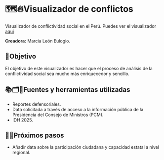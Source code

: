 # 🗺️🔥Visualizador de conflictos
Visualizador de conflictividad social en el Perú. Puedes ver el visualizador [aquí](https://marciaantuanette.shinyapps.io/Visualizador/)

**Creadora:** Marcia León Eulogio.

## 🎯Objetivo
El objetivo de este visualizador es hacer que el proceso de análisis de la conflictividad social sea mucho más enriquecedor y sencillo. 

## 📚🗂️👥Fuentes y herramientas utilizadas
- Reportes defensoriales.
- Data solicitada a través de acceso a la información pública de la Presidencia del Consejo de Ministros (PCM).
- IDH 2025.
  
## 🧩🤝Próximos pasos
- Añadir data sobre la participación ciudadana y capacidad estatal a nivel regional. 
